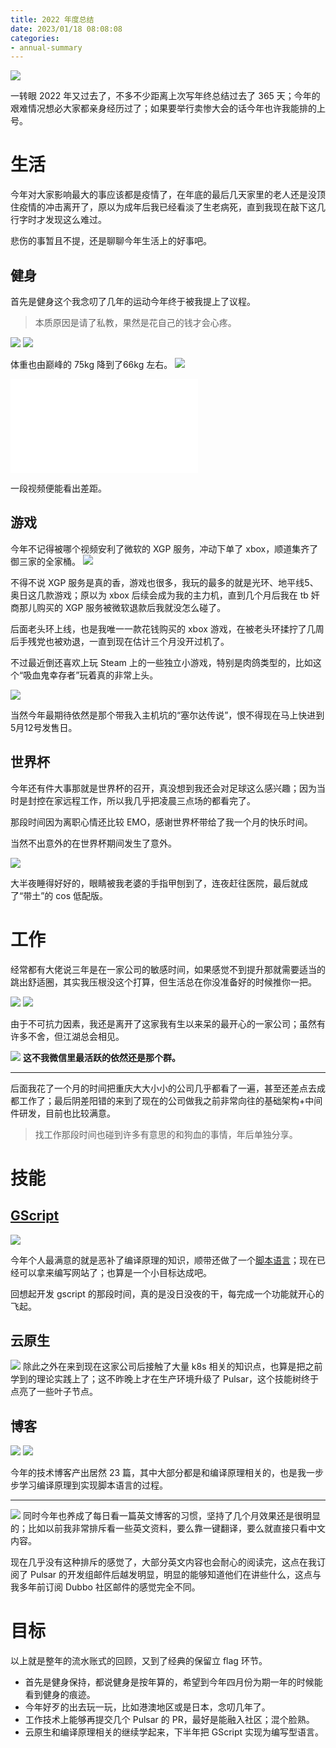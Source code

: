 ```yaml
---
title: 2022 年度总结
date: 2023/01/18 08:08:08 
categories: 
- annual-summary
---
```


![](https://s2.loli.net/2023/01/17/C9tczrjDlwfVqvR.png)

一转眼 2022 年又过去了，不多不少距离上次写年终总结过去了 365 天；今年的艰难情况想必大家都亲身经历过了；如果要举行卖惨大会的话今年也许我能排的上号。

<!--more-->

# 生活

今年对大家影响最大的事应该都是疫情了，在年底的最后几天家里的老人还是没顶住疫情的冲击离开了，原以为成年后我已经看淡了生老病死，直到我现在敲下这几行字时才发现这么难过。

悲伤的事暂且不提，还是聊聊今年生活上的好事吧。

## 健身
首先是健身这个我念叨了几年的运动今年终于被我提上了议程。

> 本质原因是请了私教，果然是花自己的钱才会心疼。

![](https://s2.loli.net/2023/01/17/ojP8sQXracSHM3u.png)
![](https://s2.loli.net/2023/01/17/LWSkPHGEMf1R2UO.png)

体重也由巅峰的 75kg 降到了66kg 左右。
![](https://s2.loli.net/2023/01/17/R38tM2FOocjHGxI.png)

<iframe src="//player.bilibili.com/player.html?aid=685069016&bvid=BV1aU4y1X7Ya&cid=749168314&page=1" scrolling="no" border="0" frameborder="no" framespacing="0" allowfullscreen="true"> </iframe>

一段视频便能看出差距。

## 游戏
今年不记得被哪个视频安利了微软的 XGP 服务，冲动下单了 xbox，顺道集齐了御三家的全家桶。
![](https://s2.loli.net/2023/01/17/DzUT7yHYm59iZ2R.jpg)

不得不说 XGP 服务是真的香，游戏也很多，我玩的最多的就是光环、地平线5、奥日这几款游戏；原以为 xbox 后续会成为我的主力机，直到几个月后我在 tb 奸商那儿购买的 XGP 服务被微软退款后我就没怎么碰了。

后面老头环上线，也是我唯一一款花钱购买的 xbox 游戏，在被老头环揉拧了几周后手残党也被劝退，一直到现在估计三个月没开过机了。

不过最近倒还喜欢上玩 Steam 上的一些独立小游戏，特别是肉鸽类型的，比如这个“吸血鬼幸存者”玩着真的非常上头。

![](https://s2.loli.net/2023/01/17/6Y7lmhtQRMy2TiU.png)

当然今年最期待依然是那个带我入主机坑的“塞尔达传说”，恨不得现在马上快进到5月12号发售日。

## 世界杯

今年还有件大事那就是世界杯的召开，真没想到我还会对足球这么感兴趣；因为当时是封控在家远程工作，所以我几乎把凌晨三点场的都看完了。

那段时间因为离职心情还比较 EMO，感谢世界杯带给了我一个月的快乐时间。

当然不出意外的在世界杯期间发生了意外。

![](https://s2.loli.net/2023/01/17/jUMOHidkxapyRbW.jpg)

大半夜睡得好好的，眼睛被我老婆的手指甲刨到了，连夜赶往医院，最后就成了“带土”的 cos 低配版。

# 工作

经常都有大佬说三年是在一家公司的敏感时间，如果感觉不到提升那就需要适当的跳出舒适圈，其实我压根没这个打算，但生活总在你没准备好的时候推你一把。

![](https://s2.loli.net/2023/01/17/3MGYFZ1fCvLsXBz.png)
![](https://s2.loli.net/2023/01/17/qcZoD2Mr7YX1Ble.jpg)

由于不可抗力因素，我还是离开了这家我有生以来呆的最开心的一家公司；虽然有许多不舍，但江湖总会相见。

![](https://s2.loli.net/2023/01/17/ztTP1F9ChJ23AR8.png)
**这不我微信里最活跃的依然还是那个群。**

---
后面我花了一个月的时间把重庆大大小小的公司几乎都看了一遍，甚至还差点去成都工作了；最后阴差阳错的来到了现在的公司做我之前非常向往的基础架构+中间件研发，目前也比较满意。

> 找工作那段时间也碰到许多有意思的和狗血的事情，年后单独分享。


# 技能


## [GScript](https://github.com/crossoverJie/gscript)
![](https://s2.loli.net/2023/01/17/9O4pzlC6T2ISKkA.png)

今年个人最满意的就是恶补了编译原理的知识，顺带还做了一个[脚本语言](https://gscript.crossoverjie.top/)；现在已经可以拿来编写网站了；也算是一个小目标达成吧。

回想起开发 gscript 的那段时间，真的是没日没夜的干，每完成一个功能就开心的飞起。

## 云原生

![](https://s2.loli.net/2023/01/17/kHa4Demu15OiytE.png)
除此之外在来到现在这家公司后接触了大量 k8s 相关的知识点，也算是把之前学到的理论实践上了；这不昨晚上才在生产环境升级了 Pulsar，这个技能树终于点亮了一些叶子节点。


## 博客
![](https://s2.loli.net/2023/01/17/q3CLIhWoM8yEtGY.png)
![](https://s2.loli.net/2023/01/17/hSxHZDsEArRFow1.png)

今年的技术博客产出居然 23 篇，其中大部分都是和编译原理相关的，也是我一步步学习编译原理到实现脚本语言的过程。

---
![](https://s2.loli.net/2023/01/17/mEPTMByJIAKaiwX.png)
同时今年也养成了每日看一篇英文博客的习惯，坚持了几个月效果还是很明显的；比如以前我非常排斥看一些英文资料，要么靠一键翻译，要么就直接只看中文内容。

现在几乎没有这种排斥的感觉了，大部分英文内容也会耐心的阅读完，这点在我订阅了 Pulsar 的开发组邮件后越发明显，明显的能够知道他们在讲些什么，这点与我多年前订阅 Dubbo 社区邮件的感觉完全不同。

# 目标
以上就是整年的流水账式的回顾，又到了经典的保留立 flag 环节。

- 首先是健身保持，都说健身是按年算的，希望到今年四月份为期一年的时候能看到健身的痕迹。
- 今年好歹的出去玩一玩，比如港澳地区或是日本，念叨几年了。
- 工作技术上能够再提交几个 Pulsar 的 PR，最好是能融入社区；混个脸熟。
- 云原生和编译原理相关的继续学起来，下半年把 GScript 实现为编写型语言。
